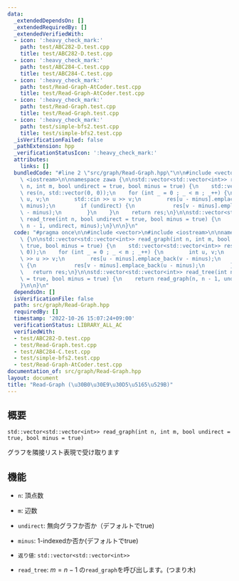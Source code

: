 ```yaml
---
data:
  _extendedDependsOn: []
  _extendedRequiredBy: []
  _extendedVerifiedWith:
  - icon: ':heavy_check_mark:'
    path: test/ABC282-D.test.cpp
    title: test/ABC282-D.test.cpp
  - icon: ':heavy_check_mark:'
    path: test/ABC284-C.test.cpp
    title: test/ABC284-C.test.cpp
  - icon: ':heavy_check_mark:'
    path: test/Read-Graph-AtCoder.test.cpp
    title: test/Read-Graph-AtCoder.test.cpp
  - icon: ':heavy_check_mark:'
    path: test/Read-Graph.test.cpp
    title: test/Read-Graph.test.cpp
  - icon: ':heavy_check_mark:'
    path: test/simple-bfs2.test.cpp
    title: test/simple-bfs2.test.cpp
  _isVerificationFailed: false
  _pathExtension: hpp
  _verificationStatusIcon: ':heavy_check_mark:'
  attributes:
    links: []
  bundledCode: "#line 2 \"src/graph/Read-Graph.hpp\"\n\n#include <vector>\n#include\
    \ <iostream>\n\nnamespace zawa {\n\nstd::vector<std::vector<int>> read_graph(int\
    \ n, int m, bool undirect = true, bool minus = true) {\n    std::vector<std::vector<int>>\
    \ res(n, std::vector(0, 0));\n    for (int _ = 0 ; _ < m ; _++) {\n        int\
    \ u, v;\n        std::cin >> u >> v;\n        res[u - minus].emplace_back(v -\
    \ minus);\n        if (undirect) {\n            res[v - minus].emplace_back(u\
    \ - minus);\n        }\n    }\n    return res;\n}\n\nstd::vector<std::vector<int>>\
    \ read_tree(int n, bool undirect = true, bool minus = true) {\n    return read_graph(n,\
    \ n - 1, undirect, minus);\n}\n\n}\n"
  code: "#pragma once\n\n#include <vector>\n#include <iostream>\n\nnamespace zawa\
    \ {\n\nstd::vector<std::vector<int>> read_graph(int n, int m, bool undirect =\
    \ true, bool minus = true) {\n    std::vector<std::vector<int>> res(n, std::vector(0,\
    \ 0));\n    for (int _ = 0 ; _ < m ; _++) {\n        int u, v;\n        std::cin\
    \ >> u >> v;\n        res[u - minus].emplace_back(v - minus);\n        if (undirect)\
    \ {\n            res[v - minus].emplace_back(u - minus);\n        }\n    }\n \
    \   return res;\n}\n\nstd::vector<std::vector<int>> read_tree(int n, bool undirect\
    \ = true, bool minus = true) {\n    return read_graph(n, n - 1, undirect, minus);\n\
    }\n\n}\n"
  dependsOn: []
  isVerificationFile: false
  path: src/graph/Read-Graph.hpp
  requiredBy: []
  timestamp: '2022-10-26 15:07:24+09:00'
  verificationStatus: LIBRARY_ALL_AC
  verifiedWith:
  - test/ABC282-D.test.cpp
  - test/Read-Graph.test.cpp
  - test/ABC284-C.test.cpp
  - test/simple-bfs2.test.cpp
  - test/Read-Graph-AtCoder.test.cpp
documentation_of: src/graph/Read-Graph.hpp
layout: document
title: "Read-Graph (\u30B0\u30E9\u30D5\u5165\u529B)"
---
```


## 概要
```
std::vector<std::vector<int>> read_graph(int n, int m, bool undirect = true, bool minus = true)
```
グラフを隣接リスト表現で受け取ります

## 機能
- `n`: 頂点数
- `m`: 辺数
- `undirect`: 無向グラフか否か（デフォルトでtrue)
- `minus`: 1-indexedか否か(デフォルトでtrue)
- `返り値`: `std::vector<std::vector<int>>`

- `read_tree`:  $m = n - 1$ の`read_graph`を呼び出します。(つまり木)
